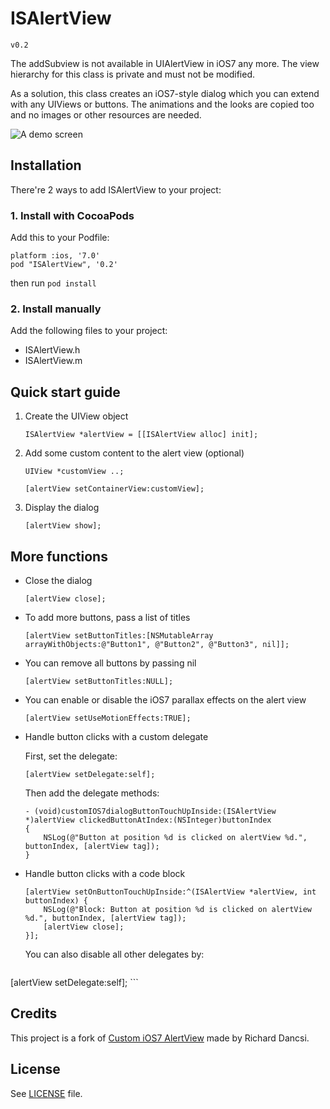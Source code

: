 # ISAlertView


`v0.2`

The addSubview is not available in UIAlertView in iOS7 any more. The view hierarchy for this class is private and must not be modified.

As a solution, this class creates an iOS7-style dialog which you can extend with any UIViews or buttons. The animations and the looks are copied too and no images or other resources are needed.

![A demo screen](Docs/screen.png)

## Installation

There're 2 ways to add ISAlertView to your project:

### 1. Install with CocoaPods

Add this to your Podfile:

    platform :ios, '7.0'
    pod "ISAlertView", '0.2'

then run `pod install`

### 2. Install manually

Add the following files to your project:

* ISAlertView.h
* ISAlertView.m

## Quick start guide

1. Create the UIView object

    ```
    ISAlertView *alertView = [[ISAlertView alloc] init];
    ```
  
2. Add some custom content to the alert view (optional)

    ```
    UIView *customView ..;

    [alertView setContainerView:customView];
    ```

3. Display the dialog

    ```
    [alertView show];
    ```

## More functions

* Close the dialog

    ```
    [alertView close];
    ```

* To add more buttons, pass a list of titles

    ```
    [alertView setButtonTitles:[NSMutableArray arrayWithObjects:@"Button1", @"Button2", @"Button3", nil]];
    ```

* You can remove all buttons by passing nil

    ```
    [alertView setButtonTitles:NULL];
    ```

* You can enable or disable the iOS7 parallax effects on the alert view

    ```
    [alertView setUseMotionEffects:TRUE];
    ```

* Handle button clicks with a custom delegate

    First, set the delegate:

    ```
    [alertView setDelegate:self];
    ```

    Then add the delegate methods:

    ```
    - (void)customIOS7dialogButtonTouchUpInside:(ISAlertView *)alertView clickedButtonAtIndex:(NSInteger)buttonIndex
    {
        NSLog(@"Button at position %d is clicked on alertView %d.", buttonIndex, [alertView tag]);
    }
    ```

* Handle button clicks with a code block

    ```
    [alertView setOnButtonTouchUpInside:^(ISAlertView *alertView, int buttonIndex) {
        NSLog(@"Block: Button at position %d is clicked on alertView %d.", buttonIndex, [alertView tag]);
        [alertView close];
    }];
    ```

    You can also disable all other delegates by:

    ```
[alertView setDelegate:self];
    ```

## Credits

This project is a fork of [Custom iOS7 AlertView](https://github.com/wimagguc/ios-custom-alertview) made by Richard Dancsi.


## License

See [LICENSE](LICENSE) file.
